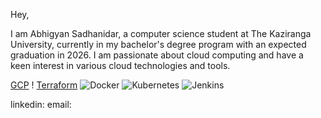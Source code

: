 Hey,

I am Abhigyan Sadhanidar, a computer science student at The Kaziranga University, currently in my bachelor's degree program with an expected graduation in 2026. I am passionate about cloud computing and have a keen interest in various cloud technologies and tools.



[GCP](https://img.shields.io/badge/Google%20Cloud-4285F4?style=flat&logo=google-cloud&logoColor=white) !
[Terraform](https://img.shields.io/badge/Terraform-623CE4?style=flat&logo=terraform&logoColor=white) ![Docker](https://img.shields.io/badge/Docker-2496ED?style=flat&logo=docker&logoColor=white) ![Kubernetes](https://img.shields.io/badge/Kubernetes-326CE5?style=flat&logo=kubernetes&logoColor=white) ![Jenkins](https://img.shields.io/badge/Jenkins-D24939?style=flat&logo=jenkins&logoColor=white)



linkedin:
email: 